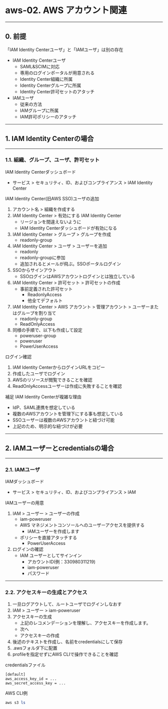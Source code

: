 # aws-02. AWS アカウント関連
________________________________________
## 0. 前提

「IAM Identity Centerユーザ」と「IAMユーザ」は別の存在

- IAM Identity Centerユーザ
    - SAML&SCIMに対応
    - 専用のログインポータルが用意される
    - Identity Center組織に所属
    - Identity Centerグループに所属
    - Identity Center許可セットのアタッチ
- IAMユーザ
    - 従来の方法
    - IAMグループに所属
    - IAM許可ポリシーのアタッチ

________________________________________
## 1. IAM Identity Centerの場合
________________________________________
### 1.1. 組織、グループ、ユーザ、許可セット

IAM Identity Centerダッシュボード

- サービス > セキュリティ、ID、およびコンプライアンス > IAM Identity Center

IAM Identity Center(旧AWS SSO)ユーザの追加

1. アカウント名 > 組織を作成する
2. IAM Identity Center > 有効にする IAM Identity Center
    - リージョンを間違えないように
    - IAM Identity Centerダッシュボードが有効になる
3. IAM Identity Center > グループ > グループを作成
    - readonly-group
4. IAM Identity Center > ユーザ > ユーザーを追加
    - readonly
    - readonly-groupに参加
    - 追加されるとメールが飛ぶ。SSOポータルログイン
5. SSOからサインアウト
    - SSOログインはAWSアカウントログインとは独立している
6. IAM Identity Center > 許可セット > 許可セットの作成
    - 事前定義された許可セット
        - ReadonlyAccess
        - 他全てデフォルト
7. IAM Identity Center > AWS アカウント > 管理アカウント > ユーザーまたはグループを割り当て
    - readonly-group
    - ReadOnlyAccess
8. 同様の手順で、以下も作成して設定
    - poweruser-group
    - poweruser
    - PowerUserAccess

ログイン確認

1. IAM Identity CenterからログインURLをコピー
2. 作成したユーザでログイン
3. AWSのリソースが閲覧できることを確認
4. ReadOnlyAccessユーザーは作成に失敗することを確認

補足 IAM Identity Centerが複雑な理由

- IdP、SAML連携を想定している
- 複数のAWSアカウントを管理下にする事も想定している
- SSOユーザーは複数のAWSアカウントと紐づけ可能
- 上記のため、明示的な紐づけが必要

________________________________________
## 2. IAMユーザーとcredentialsの場合
________________________________________
### 2.1. IAMユーザ

IAMダッシュボード

- サービス > セキュリティ、ID、およびコンプライアンス > IAM

IAMユーザーの用意

1. IAM > ユーザー > ユーザーの作成
    - iam-poweruser
    - AWS マネジメントコンソールへのユーザーアクセスを提供する
        - IAMユーザーを作成します
    - ポリシーを直接アタッチする
        - PowerUserAccess
2. ログインの確認
    - IAM ユーザーとしてサインイン
        - アカウントID(例：330980311219)
        - iam-poweruser
        - パスワード

________________________________________
### 2.2. アクセスキーの生成とアクセス

1. 一旦ログアウトして、ルートユーザでログインしなおす
2. IAM > ユーザー > iam-poweruser
3. アクセスキーの生成
    - 上記のレコメンデーションを理解し、アクセスキーを作成します。
    - 次へ
    - アクセスキーの作成
4. 後述のテキストを作成し、名前をcredentialsにして保存
5. .awsフォルダ下に配置
6. profileを指定せずにAWS CLIで操作できることを確認

credentialsファイル

```text
[default]
aws_access_key_id = ...
aws_secret_access_key = ...
```

AWS CLI例

```powershell
aws s3 ls
```